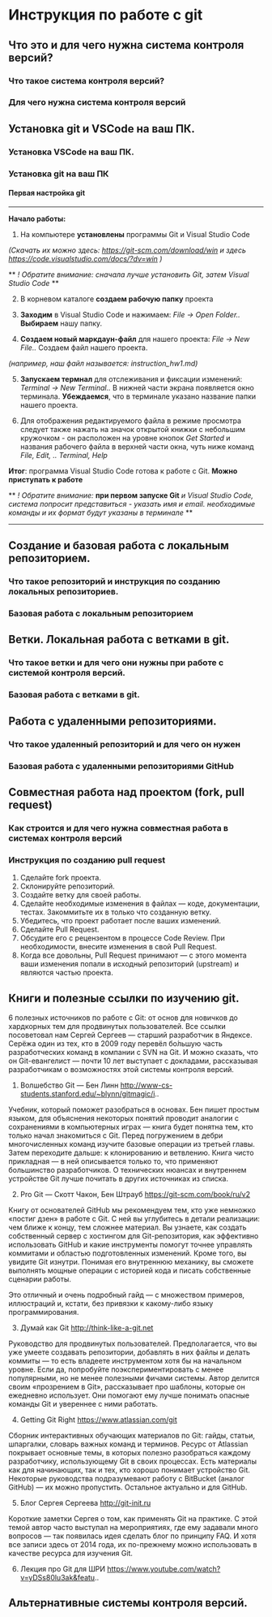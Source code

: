 # Инструкция по работе с git

## Что это и для чего нужна система контроля версий?

### Что такое система контроля версий?

### Для чего нужна система контроля версий

## Установка git и VSCode на ваш ПК.

### Установка VSCode на ваш ПК.

### Установка git на ваш ПК

#### Первая настройка git

____________________
**Начало работы:**
1. На компьютере **установлены** программы Git и Visual Studio Code

*(Скачать их можно здесь: https://git-scm.com/download/win
 и здесь https://code.visualstudio.com/docs/?dv=win 
)* 

** *! Обратите внимание: сначала лучше установить Git, затем Visual Studio Code* **

2. В корневом каталоге **создаем рабочую папку** проекта

3. **Заходим** в Visual Studio Code и нажимаем:
*File -> Open Folder..* **Выбираем** нашу папку.

4. **Создаем новый маркдаун-файл** для нашего проекта:
*File -> New File..* Создаем файл нашего проекта.

*(например, наш файл называется: instruction_hw1.md)*

5. **Запускаем термнал** для отслеживания и фиксации изменений: *Terminal -> New Terminal..* В нижней части экрана появляется окно терминала. **Убеждаемся**, что в терминале указано название папки нашего проекта.

6. Для отображения редактируемого файла в режиме просмотра следует также нажать на значок открытой книжки с небольшим кружочком - он расположен на уровне кнопок *Get Started* и названия рабочего файла в верхней части окна, чуть ниже команд *File, Edit, .. Terminal, Help*  

**Итог**: программа Visual Studio Code готова к работе с Git. **Можно приступать к работе**

** *! Обратите внимание:* **при первом запуске Git** *и Visual Studio Code, система попросит представиться - указать имя и email. необходимые команды и их формат будут указаны в терминале* **

__________________________


## Создание и базовая работа с локальным репозиторием.

### Что такое репозиторий и инструкция по созданию локальных репозиториев.

### Базовая работа с локальным репозиторием

## Ветки. Локальная работа с ветками в git.

### Что такое ветки и для чего они нужны при работе с системой контроля версий.

### Базовая работа с ветками в git.

## Работа с удаленными репозиториями.

### Что такое удаленный репозиторий и для чего он нужен

### Базовая работа с удаленными репозиториями GitHub

## Совместная работа над проектом (fork, pull request)

### Как строится и для чего нужна совместная работа в системах контроля версий

### Инструкция по созданию pull request
1. Сделайте fork проекта.
2. Склонируйте репозиторий.
3. Создайте ветку для своей работы.
4. Сделайте необходимые изменения в файлах — коде, документации, тестах. Закоммитьте их в только что созданную ветку.
5. Убедитесь, что проект работает после ваших изменений.
6. Сделайте Pull Request.
7. Обсудите его с рецензентом в процессе Code Review. При необходимости, внесите изменения в свой Pull Request.
8. Когда все довольны, Pull Request принимают — с этого момента ваши изменения попали в исходный репозиторий (upstream) и являются частью проекта.
## Книги и полезные ссылки по изучению git.

6 полезных источников по работе с Git: от основ для новичков до хардкорных тем для продвинутых пользователей. Все ссылки посоветовал нам Сергей Сергеев — старший разработчик в Яндексе. Серёжа один из тех, кто в 2009 году перевёл бо́льшую часть разработческих команд в компании с SVN на Git. И можно сказать, что он Git-евангелист — почти 10 лет выступает с докладами, рассказывая разработчикам о возможностях этой системы контроля версий.

1. Волшебство Git — Бен Линн
http://www-cs-students.stanford.edu/~blynn/gitmagic/i..

Учебник, который поможет разобраться в основах. Бен пишет простым языком, для объяснения некоторых понятий проводит аналогии с сохранениями в компьютерных играх — книга будет понятна тем, кто только начал знакомиться с Git. Перед погружением в дебри многочисленных команд изучите базовые операции из третьей главы. Затем переходите дальше: к клонированию и ветвлению. Книга чисто прикладная — в ней описывается только то, что применяют большинство разработчиков. О технических нюансах и внутреннем устройстве Git лучше почитать в других источниках из списка.

2. Pro Git — Скотт Чакон, Бен Штрауб
https://git-scm.com/book/ru/v2

Книгу от основателей GitHub мы рекомендуем тем, кто уже немножко «постиг дзен» в работе с Git. С ней вы углубитесь в детали реализации: чем ближе к концу, тем сложнее материал. Вы узнаете, как создать собственный сервер с хостингом для Git-репозитория, как эффективно использовать GitHub и какие инструменты помогут точнее управлять коммитами и областью подготовленных изменений. Кроме того, вы увидите Git изнутри. Понимая его внутреннюю механику, вы сможете выполнять мощные операции с историей кода и писать собственные сценарии работы.

Это отличный и очень подробный гайд — с множеством примеров, иллюстраций и, кстати, без привязки к какому-либо языку программирования.

3. Думай как Git
http://think-like-a-git.net

Руководство для продвинутых пользователей. Предполагается, что вы уже умеете создавать репозитории, добавлять в них файлы и делать коммиты — то есть владеете инструментом хотя бы на начальном уровне. Если да, попробуйте поэкспериментировать с менее популярными, но не менее полезными фичами системы. Автор делится своим «прозрением в Git», рассказывает про шаблоны, которые он ежедневно использует. Они помогают ему лучше понимать опасные команды Git и увереннее с ними работать.

4. Getting Git Right
https://www.atlassian.com/git

Сборник интерактивных обучающих материалов по Git: гайды, статьи, шпаргалки, словарь важных команд и терминов. Ресурс от Atlassian покрывает основные темы, в которых полезно разобраться каждому разработчику, использующему Git в своих процессах. Есть материалы как для начинающих, так и тех, кто хорошо понимает устройство Git. Некоторые руководства подразумевают работу с BitBucket (аналог GitHub) — их можно пропустить. Остальное актуально и для GitHub.

5. Блог Сергея Сергеева
http://git-init.ru

Короткие заметки Сергея о том, как применять Git на практике. С этой темой автор часто выступал на мероприятиях, где ему задавали много вопросов — так появилась идея сделать блог по принципу FAQ. И хотя все записи здесь от 2014 года, их по-прежнему можно использовать в качестве ресурса для изучения Git.

6. Лекция про Git для ШРИ
https://www.youtube.com/watch?v=yDSs80lu3ak&featu..

## Альтернативные системы контроля версий.
